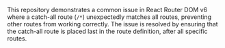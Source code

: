 This repository demonstrates a common issue in React Router DOM v6 where a catch-all route (`/*`) unexpectedly matches all routes, preventing other routes from working correctly.  The issue is resolved by ensuring that the catch-all route is placed last in the route definition, after all specific routes.